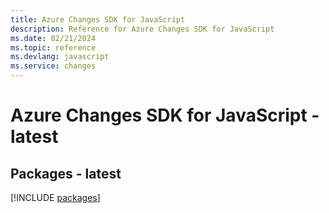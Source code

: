 ```yaml
---
title: Azure Changes SDK for JavaScript
description: Reference for Azure Changes SDK for JavaScript
ms.date: 02/21/2024
ms.topic: reference
ms.devlang: javascript
ms.service: changes
---
```

# Azure Changes SDK for JavaScript - latest
## Packages - latest
[!INCLUDE [packages](changes-index.md)]